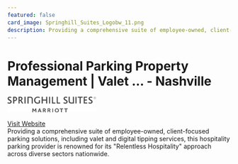 ```yaml
---
featured: false
card_image: Springhill_Suites_Logobw_11.png
description: Providing a comprehensive suite of employee-owned, client-focused parking solutions, including valet and digital tipping services, this hospitality parking provider is renowned for its "Relentless Hospitality" approach across diverse sectors nationwide.
---
```


# Professional Parking Property Management | Valet ... - Nashville
<img src="Springhill_Suites_Logobw_11.png" alt="Logo" style="max-width: 200px; height: auto;">

<a href="https://parkingmgt.com/">Visit Website</a>  
Providing a comprehensive suite of employee-owned, client-focused parking solutions, including valet and digital tipping services, this hospitality parking provider is renowned for its "Relentless Hospitality" approach across diverse sectors nationwide.
